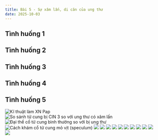 ```yaml
---
title: Bài 5 - Sự xâm lấn, di căn của ung thư
date: 2025-10-03
---
```


## Tình huống 1

## Tình huống 2

## Tình huống 3

## Tình huống 4

## Tình huống 5

![Kĩ thuật làm XN Pap](/y2/ung-buou/5-1-cach-xn-Pap.jpeg)
![So sánh tử cung bị CIN 3 so với ung thư có xâm lấn](/y2/ung-buou/5-1-cin-3-vs-ung-thu.jpeg)
![Đại thể cổ tử cung bình thường so với bị ung thư](/y2/ung-buou/5-1-co-tc-bth-ut.jpeg)
![Cách khám cổ tử cung mỏ vịt (speculum)](/y2/ung-buou/5-1-kham-co-tc.jpeg)
![](/y2/ung-buou/5-1-mo-tc.jpeg)
![](/y2/ung-buou/5-1-mo-tc-bth.jpeg)
![](/y2/ung-buou/5-1-mo-tc-ton-thg.jpeg)
![](/y2/ung-buou/5-1-sinh-thiet-mo-tc.jpeg)
![](/y2/ung-buou/5-1-xn-Pap.jpeg)
![](/y2/ung-buou/5-2-ut-chau.jpeg)
![](/y2/ung-buou/5-3-ct-scan-chu-bung.jpeg)
![](/y2/ung-buou/5-4-hach-tren-don.jpeg)
![](/y2/ung-buou/5-4-ct-scan-chu-bung.jpeg)
![](/y2/ung-buou/5-5-x-quang-nguc.jpeg)
![](/y2/ung-buou/5-5-x-quang-bung.jpeg)
